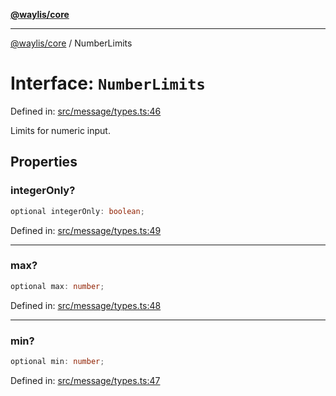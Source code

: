 [**@waylis/core**](../index.md)

***

[@waylis/core](../index.md) / NumberLimits

# Interface: `NumberLimits`

Defined in: [src/message/types.ts:46](https://github.com/waylis/core/blob/cf814abeb0d255c46b018529492ef3597811d428/src/message/types.ts#L46)

Limits for numeric input.

## Properties

### integerOnly?

```ts
optional integerOnly: boolean;
```

Defined in: [src/message/types.ts:49](https://github.com/waylis/core/blob/cf814abeb0d255c46b018529492ef3597811d428/src/message/types.ts#L49)

***

### max?

```ts
optional max: number;
```

Defined in: [src/message/types.ts:48](https://github.com/waylis/core/blob/cf814abeb0d255c46b018529492ef3597811d428/src/message/types.ts#L48)

***

### min?

```ts
optional min: number;
```

Defined in: [src/message/types.ts:47](https://github.com/waylis/core/blob/cf814abeb0d255c46b018529492ef3597811d428/src/message/types.ts#L47)
